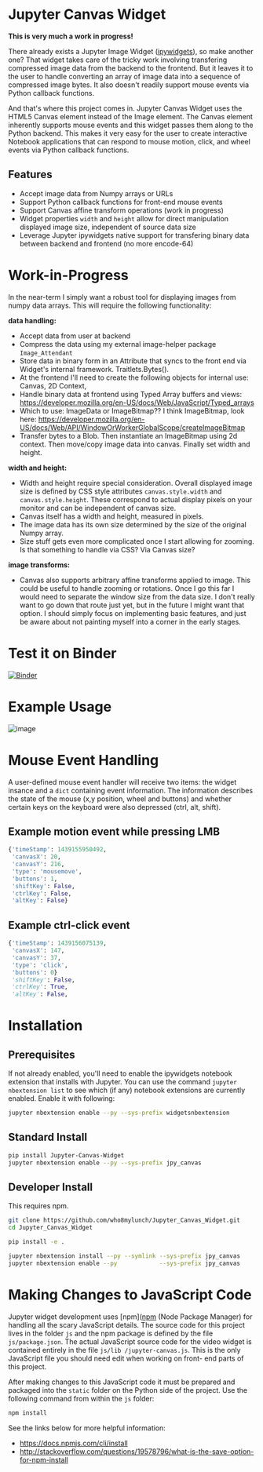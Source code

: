 # Jupyter Canvas Widget

**This is very much a work in progress!**

There already exists a Jupyter Image Widget ([ipywidgets](https://github.com/jupyter-widgets/ipywidgets)),
so make another one?  That widget takes care of the tricky work involving transfering compressed
image data from the backend to the frontend.  But it leaves it to the user to handle converting an
array of image data into a sequence of compressed image bytes.  It also doesn't readily support
mouse events via Python callback functions.

And that's where this project comes in.  Jupyter Canvas Widget uses the HTML5 Canvas element
instead of the Image element.  The Canvas element inherently supports mouse events and this widget
passes them along to the Python backend.  This makes it very easy for the user to create
interactive Notebook applications that can respond to mouse motion, click, and wheel events via
Python callback functions.


## Features

- Accept image data from Numpy arrays or URLs
- Support Python callback functions for front-end mouse events
- Support Canvas affine transform operations (work in progress)
- Widget properties `width` and `height` allow for direct manipulation displayed image size,
  independent of source data size
- Leverage Jupyter ipywidgets native support for transfering binary data between backend and
  frontend (no more encode-64)

# Work-in-Progress

In the near-term I simply want a robust tool for displaying images from numpy data arrays.  This
will require the following functionality:

**data handling:**
- Accept data from user at backend
- Compress the data using my external image-helper package `Image_Attendant`
- Store data in binary form in an Attribute that syncs to the front end via Widget's internal
  framework.  Traitlets.Bytes().
- At the frontend I'll need to create the following objects for internal use: Canvas, 2D Context,
- Handle binary data at frontend using Typed Array buffers and views:
  https://developer.mozilla.org/en-US/docs/Web/JavaScript/Typed_arrays
- Which to use: ImageData or ImageBitmap??  I think ImageBitmap, look here: https://developer.mozilla.org/en-US/docs/Web/API/WindowOrWorkerGlobalScope/createImageBitmap
- Transfer bytes to a Blob.  Then instantiate an ImageBitmap using 2d context.  Then move/copy image
  data into canvas.  Finally set width and height.

**width and height:**
- Width and height require special consideration.  Overall displayed image size is defined by CSS
  style attributes `canvas.style.width` and `canvas.style.height`.  These correspond to actual display
  pixels on your monitor and can be independent of canvas size.
- Canvas itself has a width and height, measured in pixels.
- The image data has its own size determined by the size of the original Numpy array.
- Size stuff gets even more complicated once I start allowing for zooming.  Is that something to
  handle via CSS?  Via Canvas size?

**image transforms:**
- Canvas also supports arbitrary affine transforms applied to image.  This could be useful to handle
  zooming or rotations.  Once I go this far I would need to separate the window size from the
  data size.  I don't really want to go down that route just yet, but in the future I might
  want that option.  I should simply focus on implementing basic features, and just be aware about
  not painting myself into a corner in the early stages.


# Test it on Binder

[![Binder](http://mybinder.org/badge.svg)](TBD)


# Example Usage

![image](TBD)


# Mouse Event Handling

A user-defined mouse event handler will receive two items: the widget insance and a `dict`
containing event information.  The information describes the state of the mouse (x,y position,
wheel and buttons) and whether certain keys on the keyboard were also depressed (ctrl, alt, shift).

## Example motion event while pressing LMB

```py
{'timeStamp': 1439155950492,
 'canvasX': 20,
 'canvasY': 216,
 'type': 'mousemove',
 'buttons': 1,
 'shiftKey': False,
 'ctrlKey': False,
 'altKey': False}
```

## Example ctrl-click event

```py
{'timeStamp': 1439156075139,
 'canvasX': 147,
 'canvasY': 37,
 'type': 'click',
 'buttons': 0}
 'shiftKey': False,
 'ctrlKey': True,
 'altKey': False,
```


# Installation

## Prerequisites

If not already enabled, you'll need to enable the ipywidgets notebook extension that installs with
Jupyter.  You can use the command `jupyter nbextension list` to see which (if any) notebook
extensions are currently enabled.  Enable it with following:

```bash
jupyter nbextension enable --py --sys-prefix widgetsnbextension
```

## Standard Install

```bash
pip install Jupyter-Canvas-Widget
jupyter nbextension enable --py --sys-prefix jpy_canvas
```

## Developer Install

This requires npm.

```bash
git clone https://github.com/who8mylunch/Jupyter_Canvas_Widget.git
cd Jupyter_Canvas_Widget

pip install -e .

jupyter nbextension install --py --symlink --sys-prefix jpy_canvas
jupyter nbextension enable --py            --sys-prefix jpy_canvas
```

# Making Changes to JavaScript Code

Jupyter widget development uses [npm]([npm](https://docs.npmjs.com/getting-started/what-is-npm)
(Node Package Manager) for handling all the scary JavaScript details. The source code for this
project lives in the folder `js` and the npm package is defined by the file `js/package.json`.  The
actual JavaScript source code for the video widget is contained entirely in the file `js/lib
/jupyter-canvas.js`.  This is the only JavaScript file you should need edit when working on front-
end parts of this project.

After making changes to this JavaScript code it must be prepared and packaged into the `static`
folder on the Python side of the project.  Use the following command from within the `js` folder:

```bash
npm install
```

See the links below for more helpful information:
- https://docs.npmjs.com/cli/install
- http://stackoverflow.com/questions/19578796/what-is-the-save-option-for-npm-install

